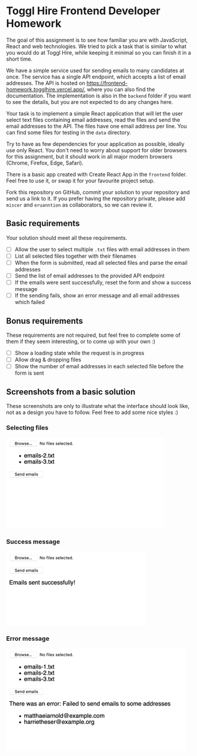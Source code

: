 # Toggl Hire Frontend Developer Homework

The goal of this assignment is to see how familiar you are with JavaScript, React and web technologies. We tried to pick a task that is similar to what you would do at Toggl Hire, while keeping it minimal so you can finish it in a short time.

We have a simple service used for sending emails to many candidates at once. The service has a single API endpoint, which accepts a list of email addresses. The API is hosted on https://frontend-homework.togglhire.vercel.app/, where you can also find the documentation. The implementation is also in the `backend` folder if you want to see the details, but you are not expected to do any changes here.

Your task is to implement a simple React application that will let the user select text files containing email addresses, read the files and send the email addresses to the API. The files have one email address per line. You can find some files for testing in the `data` directory.

Try to have as few dependencies for your application as possible, ideally use only React. You don't need to worry about support for older browsers for this assignment, but it should work in all major modern browsers (Chrome, Firefox, Edge, Safari).

There is a basic app created with Create React App in the `frontend` folder. Feel free to use it, or swap it for your favourite project setup.

Fork this repository on GitHub, commit your solution to your repository and send us a link to it. If you prefer having the repository private, please add `miscer` and `eruanntion` as collaborators, so we can review it.

## Basic requirements

Your solution should meet all these requirements.

- [ ] Allow the user to select multiple `.txt` files with email addresses in them
- [ ] List all selected files together with their filenames
- [ ] When the form is submitted, read all selected files and parse the email addresses
- [ ] Send the list of email addresses to the provided API endpoint
- [ ] If the emails were sent successfully, reset the form and show a success message
- [ ] If the sending fails, show an error message and all email addresses which failed

## Bonus requirements

These requirements are not required, but feel free to complete some of them if they seem interesting, or to come up with your own :)

- [ ] Show a loading state while the request is in progress
- [ ] Allow drag & dropping files
- [ ] Show the number of email addresses in each selected file before the form is sent

## Screenshots from a basic solution

These screenshots are only to illustrate what the interface should look like, not as a design you have to follow. Feel free to add some nice styles :)

### Selecting files

<img src="images/screenshot-1.png" width="424">

### Success message

<img src="images/screenshot-2.png" width="376">

### Error message

<img src="images/screenshot-3.png" width="485">
